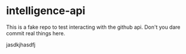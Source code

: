 # intelligence-api
This is a fake repo to test interacting with the github api. Don't you dare commit real things here.

jasdkjhasdfj
